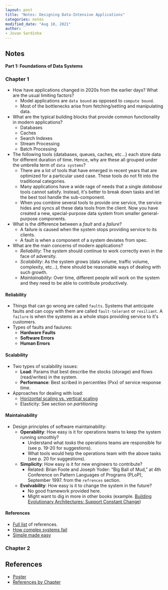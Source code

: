 ```yaml
---
layout: post
title: "Notes: Designing Data-Intensive Applications"
categories: notes
modified_date: "Aug 10, 2021"
author:
- Jovan Sardinha
---
```


## Notes

**Part 1: Foundations of Data Systems**

### Chapter 1
* How have applications changed in 2020s from the earlier days? What are the usual limiting factors?
  * Model applications are `data bound` as opposed to `compute bound`.
  * Most of the bottlenecks arise from fetching/setting and manipulating data.
* What are the typical building blocks that provide common functionality in modern applications?
  * Databases
  * Caches
  * Search Indexes
  * Stream Processing
  * Batch Processing
* The following tools {databases, queues, caches, etc...} each store data for different duration of time. Hence, why are these all grouped under the umbrella term of `data systems`?
  * There are a lot of tools that have emerged in recent years that are optimized for a particular used case. These tools do not fit into the traditional categories.
  * Many applications have a wide rage of needs that a single *database* tools cannot satisfy. Instead, it's better to break down tasks and let the best tool handle the sub-component.
  * When you combine several tools to provide one service, the service hides and syncs all these data tools from the client.  Now you have created a new, special-purpose data system from smaller general-purpose components.
* What is the difference between a *fault* and a *failure*?
  * A failure is caused when the system stops providing service to its clients.
  * A fault is when a component of a system deviates from spec.
* What are the main concerns of modern applications?
  * *Reliability*: The system should continue to work correctly even in the face of adversity.
  * *Scalability*: As the system grows (data volume, traffic volume, complexity, etc...), there should be reasonable ways of dealing with such growth.
  * *Maintainability*: Over time, different people will work on the system and they need to be able to contribute productively.

#### Reliability

* Things that can go wrong are called `faults`. Systems that anticipate faults and can copy with them are called `fault-tolerant` or `resiliant`. A `failure` is when the systems as a whole stops providing service to it's customers.
* Types of faults and faulures:
  * **Hardware Faults**
  * **Software Errors**
  * **Human Errors**

#### Scalability

* Two types of scalability issues:
  * **Load**: Params that best describe the stocks (storage) and flows (read/writes) in the system.
  * **Performance**: Best scribed in percentiles (Pxx) of service response time.
* Approaches for dealing with load:
  * [Horizontal scaling vs. vertical scaling](https://en.wikipedia.org/wiki/Scalability#Horizontal_(scale_out)_and_vertical_scaling_(scale_up))
  * Elasticity: See section on *partitioning*

#### Maintainability

* Design principles of software maintainability:
  * **Operability**: How easy is it for operations teams to keep the system running smoothly?
    * Understand what *tasks* the operations teams are responsible for (see p. 19-20 for suggestions).
    * What tools would help the operations team with the above tasks (see p. 20 for suggestions).
  * **Simplicity**: How easy is it for new engineers to contribute?
    * Related: Brian Foote and Joseph Yoder: “Big Ball of Mud,” at 4th Conference on Pattern Languages of Programs (PLoP), September 1997. from the `refrences` section.
  * **Evolvability**: How easy is it to change the system in the future?
    * No good framework provided here.
    * Might want to dig in more in other books (example. [Building Evolutionary Architectures: Support Constant Change](https://www.amazon.com/_/dp/1491986360?tag=oreilly20-20))




#### References
  * [Full list](https://github.com/ept/ddia-references/blob/master/chapter-01-refs.md) of references.
  * [How complex systems fail](https://how.complexsystems.fail/)
  * [Simple made easy](https://www.infoq.com/presentations/Simple-Made-Easy/)

### Chapter 2

## References
* [Poster](https://dataintensive.net/poster.html)
* [References by Chapter](https://github.com/ept/ddia-references)